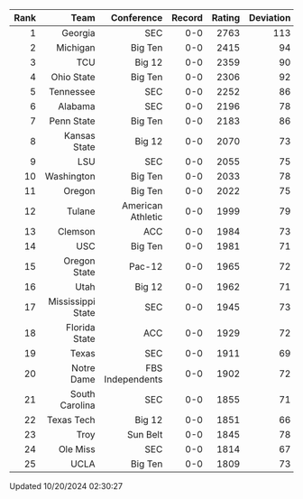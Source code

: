 | Rank  | Team                 | Conference           | Record   | Rating | Deviation |
| ---:  | ---:                 | ---:                 | ---:     | ---:   | ---:      |
| 1     | Georgia              | SEC                  | 0-0      | 2763   | 113       |
| 2     | Michigan             | Big Ten              | 0-0      | 2415   | 94        |
| 3     | TCU                  | Big 12               | 0-0      | 2359   | 90        |
| 4     | Ohio State           | Big Ten              | 0-0      | 2306   | 92        |
| 5     | Tennessee            | SEC                  | 0-0      | 2252   | 86        |
| 6     | Alabama              | SEC                  | 0-0      | 2196   | 78        |
| 7     | Penn State           | Big Ten              | 0-0      | 2183   | 86        |
| 8     | Kansas State         | Big 12               | 0-0      | 2070   | 73        |
| 9     | LSU                  | SEC                  | 0-0      | 2055   | 75        |
| 10    | Washington           | Big Ten              | 0-0      | 2033   | 78        |
| 11    | Oregon               | Big Ten              | 0-0      | 2022   | 75        |
| 12    | Tulane               | American Athletic    | 0-0      | 1999   | 79        |
| 13    | Clemson              | ACC                  | 0-0      | 1984   | 73        |
| 14    | USC                  | Big Ten              | 0-0      | 1981   | 71        |
| 15    | Oregon State         | Pac-12               | 0-0      | 1965   | 72        |
| 16    | Utah                 | Big 12               | 0-0      | 1962   | 71        |
| 17    | Mississippi State    | SEC                  | 0-0      | 1945   | 73        |
| 18    | Florida State        | ACC                  | 0-0      | 1929   | 72        |
| 19    | Texas                | SEC                  | 0-0      | 1911   | 69        |
| 20    | Notre Dame           | FBS Independents     | 0-0      | 1902   | 72        |
| 21    | South Carolina       | SEC                  | 0-0      | 1855   | 71        |
| 22    | Texas Tech           | Big 12               | 0-0      | 1851   | 66        |
| 23    | Troy                 | Sun Belt             | 0-0      | 1845   | 78        |
| 24    | Ole Miss             | SEC                  | 0-0      | 1814   | 67        |
| 25    | UCLA                 | Big Ten              | 0-0      | 1809   | 73        |

Updated 10/20/2024 02:30:27
